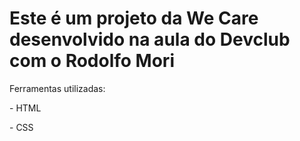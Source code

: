<h1> Este é um projeto da We Care desenvolvido na aula do Devclub com o Rodolfo Mori </h1>
<p> Ferramentas utilizadas:</p>
<p> - HTML </p>
<p> - CSS </p>
